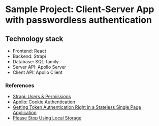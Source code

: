 # Sample Project: Client-Server App with passwordless authentication

## Technology stack

- Frontend: React
- Backend: Strapi
- Database: SQL-family
- Server API: Apollo Server
- Client API: Apollo Client

### References

- [Strapi: Users & Permissions](https://docs.strapi.io/developer-docs/latest/plugins/users-permissions.html#concept)
- [Apollo: Cookie Authentication](https://www.apollographql.com/docs/react/networking/authentication/#cookie)
- [Getting Token Authentication Right in a Stateless Single Page Application](https://medium.com/lightrail/getting-token-authentication-right-in-a-stateless-single-page-application-57d0c6474e3)
- [Please Stop Using Local Storage](https://dev.to/rdegges/please-stop-using-local-storage-1i04)
